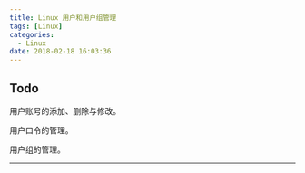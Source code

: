 ```yaml
---
title: Linux 用户和用户组管理
tags: [Linux]
categories:
  - Linux
date: 2018-02-18 16:03:36
---
```


## Todo

用户账号的添加、删除与修改。

用户口令的管理。

用户组的管理。

<!-- more -->

<hr />